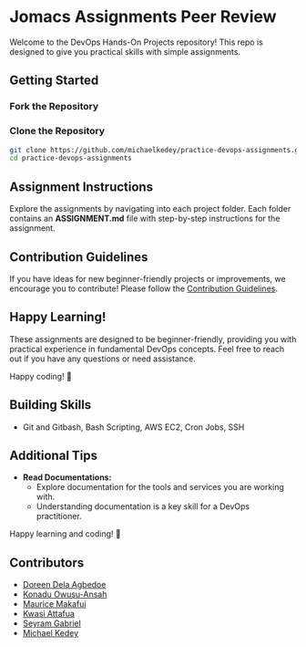 # Jomacs Assignments Peer Review

Welcome to the DevOps Hands-On Projects repository! This repo is designed to give you practical skills with simple assignments.

## Getting Started

### Fork the Repository
### Clone the Repository

```bash
git clone https://github.com/michaelkedey/practice-devops-assignments.git
cd practice-devops-assignments
```

## Assignment Instructions

Explore the assignments by navigating into each project folder. Each folder contains an **ASSIGNMENT.md** file with step-by-step instructions for the assignment.

## Contribution Guidelines

If you have ideas for new beginner-friendly projects or improvements, we encourage you to contribute! Please follow the [Contribution Guidelines](CONTRIBUTING.md).

## Happy Learning!

These assignments are designed to be beginner-friendly, providing you with practical experience in fundamental DevOps concepts. Feel free to reach out if you have any questions or need assistance.

Happy coding! 🚀


## Building Skills

- Git and Gitbash, Bash Scripting, AWS EC2, Cron Jobs, SSH

## Additional Tips

- **Read Documentations:**
  - Explore documentation for the tools and services you are working with.
  - Understanding documentation is a key skill for a DevOps practitioner.

Happy learning and coding! 🚀

## Contributors
- [Doreen Dela Agbedoe](https://github.com/DelaDoreen)
- [Konadu Owusu-Ansah](https://github.com/konaydu)
- [Maurice Makafui](https://github.com/Maurice-Makafui)
- [Kwasi Attafua](https://github.com/Kattafuah)
- [Seyram Gabriel](https://github.com/seyramgabriel)
- [Michael Kedey](https://github.com/michaelkedey)
